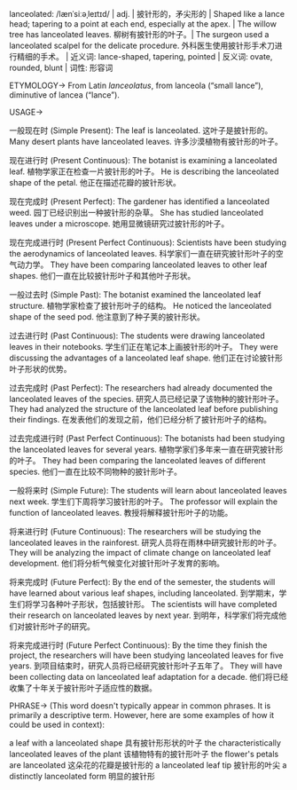 lanceolated: /lænˈsiːəˌleɪtɪd/ | adj. | 披针形的，矛尖形的 | Shaped like a lance head; tapering to a point at each end, especially at the apex. | The willow tree has lanceolated leaves. 柳树有披针形的叶子。| The surgeon used a lanceolated scalpel for the delicate procedure.  外科医生使用披针形手术刀进行精细的手术。 |  近义词: lance-shaped, tapering, pointed | 反义词: ovate, rounded, blunt | 词性: 形容词

ETYMOLOGY->
From Latin *lanceolatus*, from lanceola (“small lance”), diminutive of lancea (“lance”).

USAGE->

一般现在时 (Simple Present):
The leaf is lanceolated.  这叶子是披针形的。
Many desert plants have lanceolated leaves. 许多沙漠植物有披针形的叶子。

现在进行时 (Present Continuous):
The botanist is examining a lanceolated leaf.  植物学家正在检查一片披针形的叶子。
He is describing the lanceolated shape of the petal. 他正在描述花瓣的披针形状。

现在完成时 (Present Perfect):
The gardener has identified a lanceolated weed. 园丁已经识别出一种披针形的杂草。
She has studied lanceolated leaves under a microscope. 她用显微镜研究过披针形的叶子。

现在完成进行时 (Present Perfect Continuous):
Scientists have been studying the aerodynamics of lanceolated leaves. 科学家们一直在研究披针形叶子的空气动力学。
They have been comparing lanceolated leaves to other leaf shapes. 他们一直在比较披针形叶子和其他叶子形状。

一般过去时 (Simple Past):
The botanist examined the lanceolated leaf structure. 植物学家检查了披针形叶子的结构。
He noticed the lanceolated shape of the seed pod. 他注意到了种子荚的披针形状。

过去进行时 (Past Continuous):
The students were drawing lanceolated leaves in their notebooks. 学生们正在笔记本上画披针形的叶子。
They were discussing the advantages of a lanceolated leaf shape. 他们正在讨论披针形叶子形状的优势。


过去完成时 (Past Perfect):
The researchers had already documented the lanceolated leaves of the species. 研究人员已经记录了该物种的披针形叶子。
They had analyzed the structure of the lanceolated leaf before publishing their findings. 在发表他们的发现之前，他们已经分析了披针形叶子的结构。


过去完成进行时 (Past Perfect Continuous):
The botanists had been studying the lanceolated leaves for several years. 植物学家们多年来一直在研究披针形的叶子。
They had been comparing the lanceolated leaves of different species.  他们一直在比较不同物种的披针形叶子。

一般将来时 (Simple Future):
The students will learn about lanceolated leaves next week. 学生们下周将学习披针形的叶子。
The professor will explain the function of lanceolated leaves. 教授将解释披针形叶子的功能。

将来进行时 (Future Continuous):
The researchers will be studying the lanceolated leaves in the rainforest. 研究人员将在雨林中研究披针形的叶子。
They will be analyzing the impact of climate change on lanceolated leaf development. 他们将分析气候变化对披针形叶子发育的影响。

将来完成时 (Future Perfect):
By the end of the semester, the students will have learned about various leaf shapes, including lanceolated. 到学期末，学生们将学习各种叶子形状，包括披针形。
The scientists will have completed their research on lanceolated leaves by next year. 到明年，科学家们将完成他们对披针形叶子的研究。

将来完成进行时 (Future Perfect Continuous):
By the time they finish the project, the researchers will have been studying lanceolated leaves for five years. 到项目结束时，研究人员将已经研究披针形叶子五年了。
They will have been collecting data on lanceolated leaf adaptation for a decade.  他们将已经收集了十年关于披针形叶子适应性的数据。



PHRASE->
(This word doesn't typically appear in common phrases. It is primarily a descriptive term.  However, here are some examples of how it could be used in context):

a leaf with a lanceolated shape 具有披针形形状的叶子
the characteristically lanceolated leaves of the plant 该植物特有的披针形叶子
the flower's petals are lanceolated  这朵花的花瓣是披针形的
a lanceolated leaf tip  披针形的叶尖
a distinctly lanceolated form  明显的披针形
